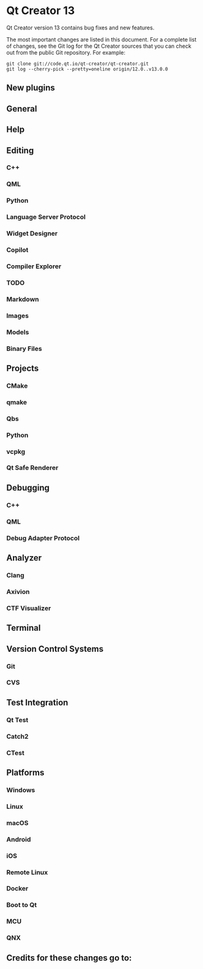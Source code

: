 Qt Creator 13
=============

Qt Creator version 13 contains bug fixes and new features.

The most important changes are listed in this document. For a complete list of
changes, see the Git log for the Qt Creator sources that you can check out from
the public Git repository. For example:

    git clone git://code.qt.io/qt-creator/qt-creator.git
    git log --cherry-pick --pretty=oneline origin/12.0..v13.0.0

New plugins
-----------

General
-------

Help
----

Editing
-------

### C++

### QML

### Python

### Language Server Protocol

### Widget Designer

### Copilot

### Compiler Explorer

### TODO

### Markdown

### Images

### Models

### Binary Files

Projects
--------

### CMake

### qmake

### Qbs

### Python

### vcpkg

### Qt Safe Renderer

Debugging
---------

### C++

### QML

### Debug Adapter Protocol

Analyzer
--------

### Clang

### Axivion

### CTF Visualizer

Terminal
--------

Version Control Systems
-----------------------

### Git

### CVS

Test Integration
----------------

### Qt Test

### Catch2

### CTest

Platforms
---------

### Windows

### Linux

### macOS

### Android

### iOS

### Remote Linux

### Docker

### Boot to Qt

### MCU

### QNX

Credits for these changes go to:
--------------------------------
